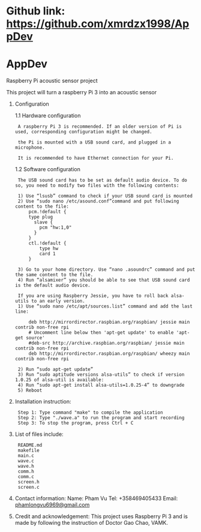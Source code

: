 # Github link: https://github.com/xmrdzx1998/AppDev
# AppDev
Raspberry Pi acoustic sensor project 

This project will turn a raspberry Pi 3 into an acoustic sensor

1. Configuration

	1.1 Hardware configuration

		A raspberry Pi 3 is recommended. If an older version of Pi is used, corresponding configuration might be changed.

		the Pi is mounted with a USB sound card, and plugged in a microphone.

		It is recommended to have Ethernet connection for your Pi.

	1.2 Software configuration

		The USB sound card has to be set as default audio device. To do so, you need to modify two files with the following contents:
		
		1) Use “lsusb” command to check if your USB sound card is mounted
		2) Use “sudo nano /etc/asound.conf”command and put following content to the file:
			pcm.!default {
	  		type plug
			  slave {
			    pcm "hw:1,0"
			  }
			}
			ctl.!default {
			    type hw
			    card 1
			}

		3) Go to your home directory. Use “nano .asoundrc” command and put the same content to the file.
		4) Run “alsamixer” you should be able to see that USB sound card is the default audio device.

		If you are using Raspberry Jessie, you have to roll back alsa-utils to an early version.
		1) Use “sudo nano /etc/apt/sources.list” command and add the last line:

	 		deb http://mirrordirector.raspbian.org/raspbian/ jessie main contrib non-free rpi
		 	# Uncomment line below then 'apt-get update' to enable 'apt-get source'
		 	#deb-src http://archive.raspbian.org/raspbian/ jessie main contrib non-free rpi
		 	deb http://mirrordirector.raspbian.org/raspbian/ wheezy main contrib non-free rpi
			
	 	2) Run “sudo apt-get update”
	 	3) Run “sudo aptitude versions alsa-utils” to check if version 1.0.25 of alsa-util is available:
	 	4) Run “sudo apt-get install alsa-utils=1.0.25-4” to downgrade
	 	5) Reboot

2. Installation instruction:
	
		Step 1: Type command "make" to compile the application
		Step 2: Type "./wave.a" to run the program and start recording	
		Step 3: To stop the program, press Ctrl + C

3. List of files include:

		README.md
		makefile
		main.c	
		wave.c	
		wave.h	
		comm.h	
		comm.c	
		screen.h 
		screen.c 

4. Contact information: 
		Name: Pham Vu		Tel: +358469405433	Email: phamlongvu6969@gmail.com

5. Credit and acknowledgement: This project uses Raspberry Pi 3 and is made by following the instruction of Doctor Gao Chao, VAMK.
